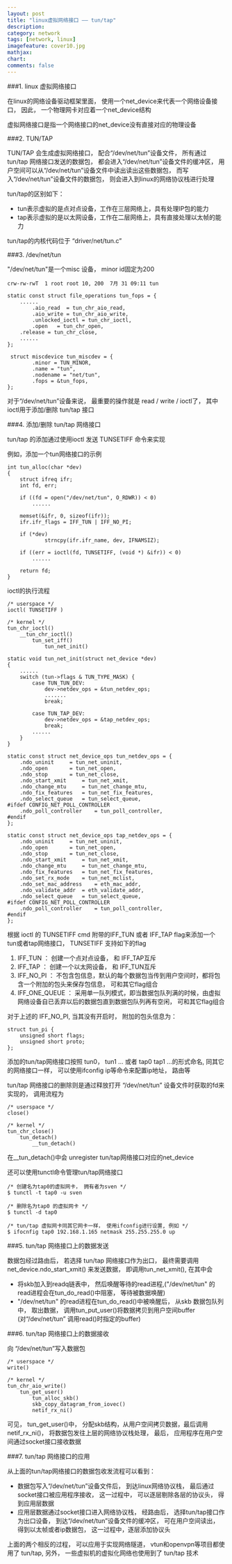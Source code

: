 ```yaml
---
layout: post
title: "linux虚拟网络接口 —— tun/tap"
description:
category: network
tags: [network, linux]
imagefeature: cover10.jpg
mathjax: 
chart:
comments: false
---
```


###1. linux 虚拟网络接口

在linux的网络设备驱动框架里面， 使用一个net_device来代表一个网络设备接口， 因此， 一个物理网卡对应着一个net_device结构

虚拟网络接口是指一个网络接口的net_device没有直接对应的物理设备

###2. TUN/TAP

TUN/TAP 会生成虚拟网络接口， 配合“/dev/net/tun”设备文件， 所有通过 tun/tap 网络接口发送的数据包， 都会进入“/dev/net/tun”设备文件的缓冲区， 用户空间可以从“/dev/net/tun”设备文件中读出读出这些数据包， 而写入“/dev/net/tun”设备文件的数据包， 则会进入到linux的网络协议栈进行处理

tun/tap的区别如下：

+ tun表示虚拟的是点对点设备，工作在三层网络上，具有处理IP包的能力
+ tap表示虚拟的是以太网设备，工作在二层网络上，具有直接处理以太帧的能力

tun/tap的内核代码位于 “driver/net/tun.c”

###3. /dev/net/tun

"/dev/net/tun"是一个misc 设备， minor id固定为200

	crw-rw-rwT  1 root root 10, 200  7月 31 09:11 tun

	static const struct file_operations tun_fops = {
		......
    		.aio_read  = tun_chr_aio_read,
    		.aio_write = tun_chr_aio_write,
    		.unlocked_ioctl = tun_chr_ioctl,
    		.open   = tun_chr_open,
		.release = tun_chr_close,
		......
	};

	 struct miscdevice tun_miscdev = {
    		.minor = TUN_MINOR,
    		.name = "tun",
    		.nodename = "net/tun",
    		.fops = &tun_fops,
	};

对于“/dev/net/tun”设备来说， 最重要的操作就是 read / write / ioctl了， 其中ioctl用于添加/删除 tun/tap 接口

###4. 添加/删除 tun/tap 网络接口

tun/tap 的添加通过使用ioctl 发送 TUNSETIFF 命令来实现

例如，添加一个tun网络接口的示例

	int tun_alloc(char *dev)  
	{  
  		struct ifreq ifr;  
  		int fd, err;  
  
  		if ((fd = open("/dev/net/tun", O_RDWR)) < 0)  
			......
  
  		memset(&ifr, 0, sizeof(ifr));  
  		ifr.ifr_flags = IFF_TUN | IFF_NO_PI;  
  
  		if (*dev)  
    			strncpy(ifr.ifr_name, dev, IFNAMSIZ);   
  
  		if ((err = ioctl(fd, TUNSETIFF, (void *) &ifr)) < 0)  
  			......

  		return fd;  
	}

ioctl的执行流程

	/* userspace */
	ioctl( TUNSETIFF )

	/* kernel */
	tun_chr_ioctl()
		__tun_chr_ioctl()
			tun_set_iff()
				tun_net_init()

	static void tun_net_init(struct net_device *dev)
	{
		......
		switch (tun->flags & TUN_TYPE_MASK) {
			case TUN_TUN_DEV:
				dev->netdev_ops = &tun_netdev_ops;
				.......
				break;

			case TUN_TAP_DEV:
				dev->netdev_ops = &tap_netdev_ops;
				break;
			......
		}		
	}

	static const struct net_device_ops tun_netdev_ops = {
		.ndo_uninit		= tun_net_uninit,
		.ndo_open		= tun_net_open,
		.ndo_stop		= tun_net_close,
		.ndo_start_xmit		= tun_net_xmit,
		.ndo_change_mtu		= tun_net_change_mtu,
		.ndo_fix_features	= tun_net_fix_features,
		.ndo_select_queue	= tun_select_queue,
	#ifdef CONFIG_NET_POLL_CONTROLLER
		.ndo_poll_controller	= tun_poll_controller,
	#endif
	};

	static const struct net_device_ops tap_netdev_ops = {
		.ndo_uninit		= tun_net_uninit,
		.ndo_open		= tun_net_open,
		.ndo_stop		= tun_net_close,
		.ndo_start_xmit		= tun_net_xmit,
		.ndo_change_mtu		= tun_net_change_mtu,
		.ndo_fix_features	= tun_net_fix_features,
		.ndo_set_rx_mode	= tun_net_mclist,
		.ndo_set_mac_address	= eth_mac_addr,
		.ndo_validate_addr	= eth_validate_addr,
		.ndo_select_queue	= tun_select_queue,
	#ifdef CONFIG_NET_POLL_CONTROLLER
		.ndo_poll_controller	= tun_poll_controller,
	#endif
	};

根据 ioctl 的 TUNSETIFF cmd 附带的IFF_TUN 或者 IFF_TAP flag来添加一个 tun或者tap网络接口， TUNSETIFF 支持如下的flag

1. IFF_TUN		： 创建一个点对点设备， 和 IFF_TAP互斥
2. IFF_TAP		： 创建一个以太网设备， 和 IFF_TUN互斥
3. IFF_NO_PI		： 不包含包信息，默认的每个数据包当传到用户空间时，都将包含一个附加的包头来保存包信息， 可和其它flag组合
4. IFF_ONE_QUEUE	： 采用单一队列模式，即当数据包队列满的时候，由虚拟网络设备自已丢弃以后的数据包直到数据包队列再有空闲， 可和其它flag组合

对于上述的 IFF_NO_PI, 当其没有开启时， 附加的包头信息为：

	struct tun_pi {
		unsigned short flags;
		unsigned short proto;
	};

添加的tun/tap网络接口按照 tun0， tun1 ... 或者 tap0 tap1 ...的形式命名, 同其它的网络接口一样， 可以使用ifconfig  ip等命令来配置ip地址， 路由等

tun/tap 网络接口的删除则是通过释放打开 “/dev/net/tun” 设备文件时获取的fd来实现的， 调用流程为

	/* userspace */
	close()

	/* kernel */
	tun_chr_close()
		tun_detach()
			__tun_detach()
				
在__tun_detach()中会 unregister tun/tap网络接口对应的net_device

还可以使用tunctl命令管理tun/tap网络接口

	/* 创建名为tap0的虚拟网卡， 拥有者为sven */
	$ tunctl -t tap0 -u sven
	
	/* 删除名为tap0 的虚拟网卡 */
	$ tunctl -d tap0

	/* tun/tap 虚拟网卡同其它网卡一样， 使用ifconfig进行设置, 例如 */
	$ ifocnfig tap0 192.168.1.165 netmask 255.255.255.0 up

###5. tun/tap 网络接口上的数据发送

数据包经过路由后， 若选择 tun/tap 网络接口作为出口， 最终需要调用  net_device.ndo_start_xmit() 来发送数据， 即调用tun_net_xmit(), 在其中会

+ 将skb加入到readq链表中， 然后唤醒等待的read进程,("/dev/net/tun" 的read进程会在tun_do_read()中阻塞， 等待被数据唤醒)
+ "/dev/net/tun" 的read进程在tun_do_read()中被唤醒后， 从skb 数据包队列中， 取出数据， 调用tun_put_user()将数据拷贝到用户空间buffer (对“/dev/net/tun” 调用read()时指定的buffer)

###6. tun/tap 网络接口上的数据接收

向 “/dev/net/tun”写入数据包

	/* userspace */
	write()
	
	/* kernel */
	tun_chr_aio_write()
		tun_get_user()
			tun_alloc_skb()
			skb_copy_datagram_from_iovec()
			netif_rx_ni()

可见， tun_get_user()中， 分配skb结构，从用户空间拷贝数据，最后调用netif_rx_ni()， 将数据包发往上层的网络协议栈处理， 最后， 应用程序在用户空间通过socket接口接收数据

###7. tun/tap 网络接口的应用

从上面的tun/tap网络接口的数据包收发流程可以看到：

+ 数据包写入“/dev/net/tun”设备文件后， 到达linux网络协议栈， 最后通过socket接口被应用程序接收， 这一过程中， 可以逐层剔除各层的协议头， 得到应用层数据
+ 应用层数据通过socket接口进入网络协议栈， 经路由后， 选择tun/tap接口作为出口设备， 到达“/dev/net/tun”设备文件的缓冲区， 可在用户空间读出， 得到以太帧或者ip数据包， 这一过程中，逐层添加协议头

上面的两个相反的过程， 可以应用于实现网络隧道， vtun和openvpn等项目都使用了 tun/tap, 另外， 一些虚拟机的虚拟化网络也使用到了 tun/tap 技术
